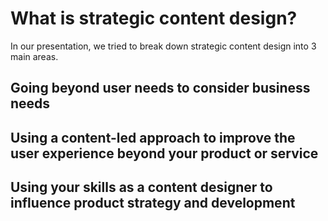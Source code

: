 # What is strategic content design?

In our presentation, we tried to break down strategic content design into 3 main areas.

## Going beyond user needs to consider business needs

## Using a content-led approach to improve the user experience beyond your product or service

## Using your skills as a content designer to influence product strategy and development
